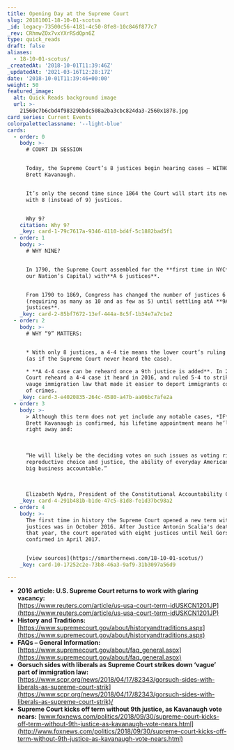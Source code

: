 ```yaml
---
title: Opening Day at the Supreme Court
slug: 20181001-18-10-01-scotus
_id: legacy-73500c56-4181-4c50-8fe8-10c846f877c7
_rev: CRhmwZOx7vxYXrRSdQpn6Z
type: quick_reads
draft: false
aliases:
  - 18-10-01-scotus/
_createdAt: '2018-10-01T11:39:46Z'
_updatedAt: '2021-03-16T12:28:17Z'
date: '2018-10-01T11:39:46+00:00'
weight: 50
featured_image:
  alt: Quick Reads background image
  url: >-
    21560c7b6cbd4f98329bbdc508a2ba3cbc824da3-2560x1878.jpg
card_series: Current Events
colorpaletteclassname: '--light-blue'
cards:
  - order: 0
    body: >-
      # COURT IN SESSION


      Today, the Supreme Court’s 8 justices begin hearing cases – WITHOUT Judge
      Brett Kavanaugh.


      It’s only the second time since 1864 the Court will start its new term
      with 8 (instead of 9) justices.


      Why 9?
    citation: Why 9?
    _key: card-1-79c7617a-9346-4110-bd4f-5c1882bad5f1
  - order: 1
    body: >-
      # WHY NINE?


      In 1790, the Supreme Court assembled for the **first time in NYC** (then
      our Nation’s Capital) with**A 6 justices**.


      From 1790 to 1869, Congress has changed the number of justices 6 times
      (requiring as many as 10 and as few as 5) until settling atA **9A
      justices**.
    _key: card-2-85bf7672-13ef-444a-8c5f-1b34e7a7c1e2
  - order: 2
    body: >-
      # WHY “9” MATTERS:


      * With only 8 justices, a 4-4 tie means the lower court’s ruling stands
      (as if the Supreme Court never heard the case).

      * **A 4-4 case can be reheard once a 9th justice is added**. In 2017, the
      Court reheard a 4-4 case it heard in 2016, and ruled 5-4 to strike down a
      vauge immigration law that made it easier to deport immigrants convicted
      of crimes.
    _key: card-3-e4020835-264c-4580-a47b-aa06bc7afe2a
  - order: 3
    body: >-
      > Although this term does not yet include any notable cases, *IF* Judge
      Brett Kavanaugh is confirmed, his lifetime appointment means he’ll start
      right away and:  
        
        
        
      “He will likely be the deciding votes on such issues as voting rights,
      reproductive choice and justice, the ability of everyday Americans to hold
      big business accountable.”  
        
        
        
      Elizabeth Wydra, President of the Constitutional Accountability Center
    _key: card-4-291b481b-b1de-47c5-81d8-fe1d37bc98a2
  - order: 4
    body: >-
      The first time in history the Supreme Court opened a new term with eight
      justices was in October 2016. After Justice Antonin Scalia's death earlier
      that year, the court operated with eight justices until Neil Gorsuch was
      confirmed in April 2017.


      [view sources](https://smarthernews.com/18-10-01-scotus/)
    _key: card-10-17252c2e-73b8-46a3-9af9-31b3097a56d9

---
```

* **2016 article: U.S. Supreme Court returns to work with glaring vacancy:**  
[https://www.reuters.com/article/us-usa-court-term-idUSKCN1201JP](https://www.reuters.com/article/us-usa-court-term-idUSKCN1201JP)
* **History and Traditions:**  
[https://www.supremecourt.gov/about/historyandtraditions.aspx](https://www.supremecourt.gov/about/historyandtraditions.aspx)
* **FAQs – General Information:**  
[https://www.supremecourt.gov/about/faq_general.aspx](https://www.supremecourt.gov/about/faq_general.aspx)
* **Gorsuch sides with liberals as Supreme Court strikes down ‘vague’ part of immigration law:**  
[https://www.scpr.org/news/2018/04/17/82343/gorsuch-sides-with-liberals-as-supreme-court-strik](https://www.scpr.org/news/2018/04/17/82343/gorsuch-sides-with-liberals-as-supreme-court-strik)/
* **Supreme Court kicks off term without 9th justice, as Kavanaugh vote nears:** [www.foxnews.com/politics/2018/09/30/supreme-court-kicks-off-term-without-9th-justice-as-kavanaugh-vote-nears.html](http://www.foxnews.com/politics/2018/09/30/supreme-court-kicks-off-term-without-9th-justice-as-kavanaugh-vote-nears.html)